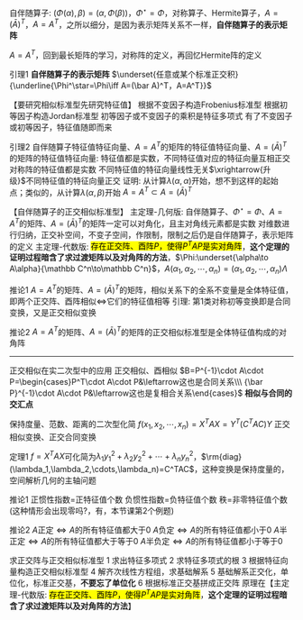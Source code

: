自伴随算子: $(\Phi(\alpha),\beta)=(\alpha,\Phi(\beta))$，$\Phi^\star=\Phi$，对称算子、Hermite算子，$A=(\bar A)^T$，$A=A^T$，之所以细分，是因为表示矩阵关系不一样，**自伴随算子的表示矩阵**

$A=A^T$，回到最长矩阵的学习，对称阵的定义，再回忆Hermite阵的定义

引理1 **自伴随算子的表示矩阵**
$\underset{任意或某个标准正交积}{\underline{\Phi^\star=\Phi\iff A=(\bar A)^T，A=A^T}}$

【要研究相似标准型先研究特征值】
根据不变因子构造Frobenius标准型
根据初等因子构造Jordan标准型
初等因子或不变因子的乘积是特征多项式
有了不变因子或初等因子，特征值随即而来

引理2 自伴随算子特征值特征向量、$A=A^T$的矩阵的特征值特征向量、$A=(\bar A)^T$的矩阵的特征值特征向量: 特征值都是实数，不同特征值对应的特征向量互相正交
对称阵的特征值都是实数
不同特征值的特征向量线性无关$\xrightarrow{升级}$不同特征值的特征向量正交
证明: 从计算$\lambda(\alpha,\alpha)$开始，想不到这样的起始点；类似的，从计算$\lambda(\alpha,\beta)$开始
$A=A^T\subset A=(\bar A)^T$

【自伴随算子的正交相似标准型】
主定理-几何版: 自伴随算子、$\Phi^\star=\Phi$、$A=A^T$的矩阵、$A=(\bar A)^T$的矩阵一定可以对角化，且主对角线元素都是实数
对维数进行归纳，正交补空间，不变子空间，作限制，限制之后仍是自伴随算子，表示矩阵的定义
主定理-代数版: <mark>存在正交阵、酉阵$P$，使得$P^TAP$是实对角阵</mark>，**这个定理的证明过程暗含了求过渡矩阵以及对角阵的方法**，$\Phi:\underset{\alpha\to A\alpha}{\mathbb C^n\to\mathbb C^n}$，$A(\alpha_1,\alpha_2,\cdots,\alpha_n)=(\alpha_1,\alpha_2,\cdots,\alpha_n)\Lambda$

推论1 $A=A^T$的矩阵、$A=(\bar A)^T$的矩阵，相似关系下的全系不变量是全体特征值，即两个正交阵、酉阵相似$\iff$它们的特征值相等
引理: 第1类对称初等变换即是合同变换，又是正交相似变换

推论2 $A=A^T$的矩阵、$A=(\bar A)^T$的矩阵的正交相似标准型是全体特征值构成的对角阵

---

正交相似在实二次型中的应用
正交相似、酉相似
$B=P^{-1}\cdot A\cdot P=\begin{cases}P^T\cdot A\cdot P&\leftarrow这也是合同关系\\\ {\bar P}^{-1}\cdot A\cdot P&\leftarrow这也是复相合关系\end{cases}$
**相似与合同的交汇点**

保持度量、范数、距离的二次型化简
$f(x_1,x_2,\cdots,x_n)=X^TAX=Y^T(C^TAC)Y$
正交相似变换、正交合同变换

定理1 $f=X^TAX$可化简为$\lambda_1y_1^2+\lambda_2y_2^2+\cdots+\lambda_ny_n^2$，$\rm{diag}(\lambda_1,\lambda_2,\cdots,\lambda_n)=C^TAC$，这种变换是保持度量的，空间解析几何的主轴问题

推论1
正惯性指数=正特征值个数
负惯性指数=负特征值个数
秩=非零特征值个数(这种情形会出现零吗?，有，本节课第2个例题)

推论2
$A$正定$\iff A$的所有特征值都大于0
$A$负定$\iff A$的所有特征值都小于0
$A$半正定$\iff A$的所有特征值都大于等于0
$A$半负定$\iff A$的所有特征值都小于等于0

求正交阵与正交相似标准型
1 求出特征多项式
2 求特征多项式的根
3 根据特征向量构造正交相似标准型
4 解齐次线性方程组，求基础解系
5 基础解系正交化，单位化，标准正交基，**不要忘了单位化**
6 根据标准正交基拼成正交阵
原理在【主定理-代数版: <mark>存在正交阵、酉阵$P$，使得$P^TAP$是实对角阵</mark>，**这个定理的证明过程暗含了求过渡矩阵以及对角阵的方法**】
